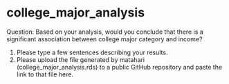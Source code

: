 # college_major_analysis

Question: Based on your analysis, would you conclude that there is a significant association between college major category and income?
1.  Please type a few sentences describing your results.
2.  Please upload the file generated by matahari (college_major_analysis.rds) to a public GitHub repository and paste the link to that file here.
